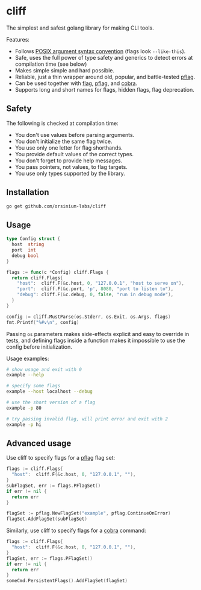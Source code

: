# cliff

The simplest and safest golang library for making CLI tools.

Features:

* Follows [POSIX argument syntax convention](https://www.gnu.org/software/libc/manual/html_node/Argument-Syntax.html) (flags look `--like-this`).
* Safe, uses the full power of type safety and generics to detect errors at compilation time (see below)
* Makes simple simple and hard possible.
* Reliable, just a thin wrapper around old, popular, and battle-tested [pflag](https://github.com/spf13/pflag/).
* Can be used together with [flag](https://pkg.go.dev/flag), [pflag](https://github.com/spf13/pflag/), and [cobra](https://github.com/spf13/cobra).
* Supports long and short names for flags, hidden flags, flag deprecation.

## Safety

The following is checked at compilation time:

* You don't use values before parsing arguments.
* You don't initialize the same flag twice.
* You use only one letter for flag shorthands.
* You provide default values of the correct types.
* You don't forget to provide help messages.
* You pass pointers, not values, to flag targets.
* You use only types supported by the library.

## Installation

```bash
go get github.com/orsinium-labs/cliff
```

## Usage

```go
type Config struct {
  host  string
  port  int
  debug bool
}

flags := func(c *Config) cliff.Flags {
  return cliff.Flags{
    "host":  cliff.F(&c.host, 0, "127.0.0.1", "host to serve on"),
    "port":  cliff.F(&c.port, 'p', 8080, "port to listen to"),
    "debug": cliff.F(&c.debug, 0, false, "run in debug mode"),
  }
}

config := cliff.MustParse(os.Stderr, os.Exit, os.Args, flags)
fmt.Printf("%#v\n", config)
```

Passing `os` parameters makes side-effects explicit and easy to override in tests, and defining flags inside a function makes it impossible to use the config before initialization.

Usage examples:

```bash
# show usage and exit with 0
example --help

# specify some flags
example --host localhost --debug

# use the short version of a flag
example -p 80

# try passing invalid flag, will print error and exit with 2
example -p hi
```

## Advanced usage

Use cliff to specify flags for a [pflag](https://github.com/spf13/pflag/) flag set:

```go
flags := cliff.Flags{
  "host":  cliff.F(&c.host, 0, "127.0.0.1", ""),
}
subFlagSet, err := flags.PFlagSet()
if err != nil {
  return err
}

flagSet := pflag.NewFlagSet("example", pflag.ContinueOnError)
flagSet.AddFlagSet(subFlagSet)
```

Similarly, use cliff to specify flags for a [cobra](https://github.com/spf13/cobra) command:

```go
flags := cliff.Flags{
  "host":  cliff.F(&c.host, 0, "127.0.0.1", ""),
}
flagSet, err := flags.PFlagSet()
if err != nil {
  return err
}
someCmd.PersistentFlags().AddFlagSet(flagSet)
```
